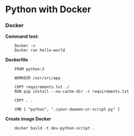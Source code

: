 # Python with Docker

### Docker

    
**Command test:**

```
    Docker -v
    Docker run hello-world
```

**Dockerfile**
    
```
    FROM python:3

    WORKDIR /usr/src/app

    COPY requirements.txt ./
    RUN pip install --no-cache-dir -r requirements.txt

    COPY . .

    CMD [ "python", "./your-daemon-or-script.py" ]
```
**Create image Docker**
```
    docker build -t dev-python-script .
```